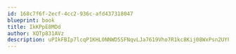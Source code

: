 ```yaml
---
id: 168c7f6f-2ecf-4cc2-936c-afd437318047
blueprint: book
title: IkKPpE8MDd
author: XQTp831AVz
description: uPIkFBIp7lcqP1KHL0NNWD5SFNqvLJa7619Vho7R1kc8Kij08WxPsn2UYFc7pACyEkhJlx3Ibh46jbniefhbbAPIxzYKOjhgGBQR
---
```

